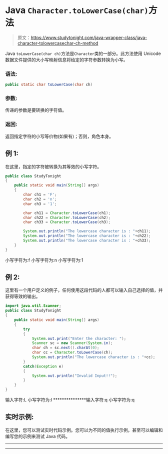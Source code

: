 # Java `Character.toLowerCase(char)`方法

> 原文：<https://www.studytonight.com/java-wrapper-class/java-character-tolowercasechar-ch-method>

Java `toLowerCase(char ch)`方法是`Character`类的一部分。此方法使用 Unicode 数据文件提供的大小写映射信息将给定的字符参数转换为小写。

### 语法:

```java
public static char toLowerCase(char ch) 
```

### 参数:

传递的参数是要转换的字符值。

### 返回:

返回指定字符的小写等价物(如果有)；否则，角色本身。

## 例 1:

在这里，指定的字符被转换为其等效的小写字符。

```java
public class StudyTonight
{  
	public static void main(String[] args)
	{  
		char ch1 = 'F';  
		char ch2 = 'n';
		char ch3 = '1';

		char ch11 = Character.toLowerCase(ch1);  
		char ch22 = Character.toLowerCase(ch2);
		char ch33 = Character.toLowerCase(ch3);

        System.out.println("The lowercase character is : "+ch11);  
		System.out.println("The lowercase character is : "+ch22); 
		System.out.println("The lowercase character is : "+ch33); 
	}  
}
```

小写字符为:f
小写字符为:n
小写字符为:1

## 例 2:

这里有一个用户定义的例子，任何使用这段代码的人都可以输入自己选择的值，并获得等效的输出。

```java
import java.util.Scanner; 
public class StudyTonight
{  
	public static void main(String[] args)
	{  
		try
		{
			System.out.print("Enter the character: ");  
			Scanner sc = new Scanner(System.in);         
			char ch = sc.next().charAt(0);  
			char cc = Character.toLowerCase(ch);
			System.out.println("The lowercase character is : "+cc);
		}
		catch(Exception e)
		{
			System.out.println("Invalid Input!!");
		}
	}  
}
```

输入字符:L
小写字符为:l
***************输入字符:q
小写字符为:q

## 实时示例:

在这里，您可以测试实时代码示例。您可以为不同的值执行示例，甚至可以编辑和编写您的示例来测试 Java 代码。

* * *

* * *
